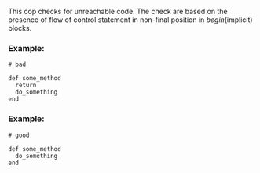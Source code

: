 This cop checks for unreachable code.
The check are based on the presence of flow of control
statement in non-final position in *begin*(implicit) blocks.

### Example:

    # bad

    def some_method
      return
      do_something
    end

### Example:

    # good

    def some_method
      do_something
    end
